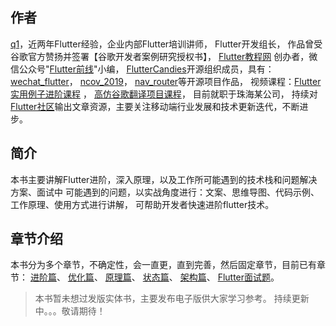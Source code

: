 ## 作者
[q1](https://github.com/ahyangnb)，近两年Flutter经验，企业内部Flutter培训讲师，
Flutter开发组长，
作品曾受谷歌官方赞扬并签署【谷歌开发者案例研究授权书】，
[Flutter教程网](http://www.flutterj.com/)
创办者，微信公众号"[Flutter前线](http://www.flutterj.com/content/uploadfile/202001/87441578227752.png)"小编，
[FlutterCandies](https://github.com/fluttercandies)开源组织成员，具有：
[wechat_flutter](https://github.com/fluttercandies/wechat_flutter)，
[ncov_2019](https://github.com/fluttercandies/ncov_2019)，
[nav_router](https://github.com/fluttercandies/nav_router)等开源项目作品，
视频课程：[Flutter实用例子进阶课程](http://www.flutterj.com/?post=124) ，
[高仿谷歌翻译项目课程](http://www.flutterj.com/?post=73)，
目前就职于珠海某公司，
持续对[Flutter社区](https://flutter.cn/)输出文章资源，主要关注移动端行业发展和技术更新迭代，不断进步。


## 简介
本书主要讲解Flutter进阶，深入原理，以及工作所可能遇到的技术栈和问题解决方案、面试中
可能遇到的问题，以实战角度进行：文案、思维导图、代码示例、工作原理、使用方式进行讲解，
可帮助开发者快速进阶flutter技术。

## 章节介绍
本书分为多个章节，不确定性，会一直更，直到完善，然后固定章节，目前已有章节：
[进阶篇](chapter1)、
[优化篇](chapter2)、
[原理篇](chapter3)、
[状态篇](chapter4)、
[架构篇](chapter5)、
[Flutter面试题](https://github.com/ahyangnb/flutter_interview)。

> 本书暂未想过发版实体书，主要发布电子版供大家学习参考。
> 持续更新中。。。敬请期待！

